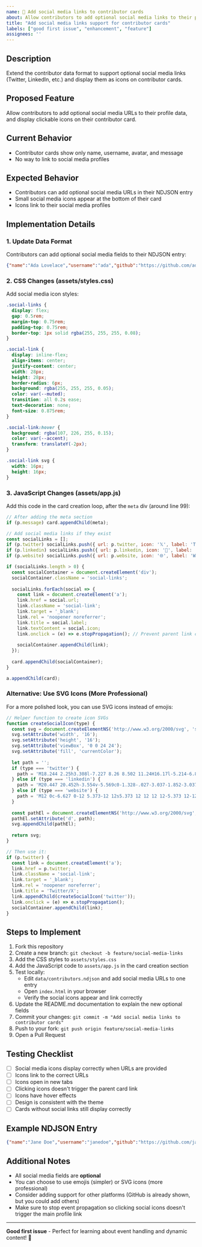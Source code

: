 ```yaml
---
name: 🔗 Add social media links to contributor cards
about: Allow contributors to add optional social media links to their profiles
title: "Add social media links support for contributor cards"
labels: ["good first issue", "enhancement", "feature"]
assignees: ''
---
```


## Description
Extend the contributor data format to support optional social media links (Twitter, LinkedIn, etc.) and display them as icons on contributor cards.

## Proposed Feature
Allow contributors to add optional social media URLs to their profile data, and display clickable icons on their contributor card.

## Current Behavior
- Contributor cards show only name, username, avatar, and message
- No way to link to social media profiles

## Expected Behavior
- Contributors can add optional social media URLs in their NDJSON entry
- Small social media icons appear at the bottom of their card
- Icons link to their social media profiles

## Implementation Details

### 1. Update Data Format

Contributors can add optional social media fields to their NDJSON entry:

```json
{"name":"Ada Lovelace","username":"ada","github":"https://github.com/ada","message":"Hello, world!","twitter":"https://twitter.com/ada","linkedin":"https://linkedin.com/in/ada","website":"https://ada.dev"}
```

### 2. CSS Changes (assets/styles.css)

Add social media icon styles:

```css
.social-links {
  display: flex;
  gap: 0.5rem;
  margin-top: 0.75rem;
  padding-top: 0.75rem;
  border-top: 1px solid rgba(255, 255, 255, 0.08);
}

.social-link {
  display: inline-flex;
  align-items: center;
  justify-content: center;
  width: 28px;
  height: 28px;
  border-radius: 6px;
  background: rgba(255, 255, 255, 0.05);
  color: var(--muted);
  transition: all 0.2s ease;
  text-decoration: none;
  font-size: 0.875rem;
}

.social-link:hover {
  background: rgba(107, 226, 255, 0.15);
  color: var(--accent);
  transform: translateY(-2px);
}

.social-link svg {
  width: 16px;
  height: 16px;
}
```

### 3. JavaScript Changes (assets/app.js)

Add this code in the card creation loop, after the `meta` div (around line 99):

```javascript
// After adding the meta section
if (p.message) card.appendChild(meta);

// Add social media links if they exist
const socialLinks = [];
if (p.twitter) socialLinks.push({ url: p.twitter, icon: '𝕏', label: 'Twitter/X' });
if (p.linkedin) socialLinks.push({ url: p.linkedin, icon: '💼', label: 'LinkedIn' });
if (p.website) socialLinks.push({ url: p.website, icon: '🌐', label: 'Website' });

if (socialLinks.length > 0) {
  const socialContainer = document.createElement('div');
  socialContainer.className = 'social-links';
  
  socialLinks.forEach(social => {
    const link = document.createElement('a');
    link.href = social.url;
    link.className = 'social-link';
    link.target = '_blank';
    link.rel = 'noopener noreferrer';
    link.title = social.label;
    link.textContent = social.icon;
    link.onclick = (e) => e.stopPropagation(); // Prevent parent link click
    
    socialContainer.appendChild(link);
  });
  
  card.appendChild(socialContainer);
}

a.appendChild(card);
```

### Alternative: Use SVG Icons (More Professional)

For a more polished look, you can use SVG icons instead of emojis:

```javascript
// Helper function to create icon SVGs
function createSocialIcon(type) {
  const svg = document.createElementNS('http://www.w3.org/2000/svg', 'svg');
  svg.setAttribute('width', '16');
  svg.setAttribute('height', '16');
  svg.setAttribute('viewBox', '0 0 24 24');
  svg.setAttribute('fill', 'currentColor');
  
  let path = '';
  if (type === 'twitter') {
    path = 'M18.244 2.25h3.308l-7.227 8.26 8.502 11.24H16.17l-5.214-6.817L4.99 21.75H1.68l7.73-8.835L1.254 2.25H8.08l4.713 6.231zm-1.161 17.52h1.833L7.084 4.126H5.117z';
  } else if (type === 'linkedin') {
    path = 'M20.447 20.452h-3.554v-5.569c0-1.328-.027-3.037-1.852-3.037-1.853 0-2.136 1.445-2.136 2.939v5.667H9.351V9h3.414v1.561h.046c.477-.9 1.637-1.85 3.37-1.85 3.601 0 4.267 2.37 4.267 5.455v6.286zM5.337 7.433c-1.144 0-2.063-.926-2.063-2.065 0-1.138.92-2.063 2.063-2.063 1.14 0 2.064.925 2.064 2.063 0 1.139-.925 2.065-2.064 2.065zm1.782 13.019H3.555V9h3.564v11.452zM22.225 0H1.771C.792 0 0 .774 0 1.729v20.542C0 23.227.792 24 1.771 24h20.451C23.2 24 24 23.227 24 22.271V1.729C24 .774 23.2 0 22.222 0h.003z';
  } else if (type === 'website') {
    path = 'M12 0c-6.627 0-12 5.373-12 12s5.373 12 12 12 12-5.373 12-12-5.373-12-12-12zm1 16.057v-3.057h2.994c-.059 1.143-.212 2.24-.456 3.279-.823-.12-1.674-.188-2.538-.222zm1.957 2.162c-.499 1.33-1.159 2.497-1.957 3.456v-3.62c.666.028 1.319.081 1.957.164zm-1.957-7.219v-3.015c.868-.034 1.721-.103 2.548-.224.238 1.027.389 2.111.446 3.239h-2.994zm0-5.014v-3.661c.806.969 1.471 2.15 1.971 3.496-.642.084-1.3.137-1.971.165zm2.703-3.267c1.237.496 2.354 1.228 3.29 2.146-.642.234-1.311.442-2.019.607-.344-.992-.775-1.91-1.271-2.753zm-7.241 13.56c-.244-1.039-.398-2.136-.456-3.279h2.994v3.057c-.865.034-1.714.102-2.538.222zm2.538 1.776v3.62c-.798-.959-1.458-2.126-1.957-3.456.638-.083 1.291-.136 1.957-.164zm-2.994-7.055c.057-1.128.207-2.212.446-3.239.827.121 1.68.19 2.548.224v3.015h-2.994zm1.024-5.179c.5-1.346 1.165-2.527 1.97-3.496v3.661c-.671-.028-1.329-.081-1.97-.165zm-2.005-.35c-.708-.165-1.377-.373-2.018-.607.937-.918 2.053-1.65 3.29-2.146-.496.844-.927 1.762-1.272 2.753zm-.549 1.918c-.264 1.151-.434 2.36-.492 3.611h-3.933c.165-1.658.739-3.197 1.617-4.518.88.361 1.816.67 2.808.907zm.009 9.262c-.988.236-1.92.542-2.797.9-.89-1.328-1.471-2.879-1.637-4.551h3.934c.058 1.265.231 2.488.5 3.651zm.553 1.917c.342.976.768 1.881 1.257 2.712-1.223-.49-2.326-1.211-3.256-2.115.636-.229 1.299-.435 1.999-.597zm9.924 0c.7.163 1.362.367 1.999.597-.931.903-2.034 1.625-3.257 2.116.489-.832.915-1.737 1.258-2.713zm.553-1.917c.27-1.163.442-2.386.501-3.651h3.934c-.167 1.672-.748 3.223-1.638 4.551-.877-.358-1.81-.664-2.797-.9zm.501-5.651c-.058-1.251-.229-2.46-.492-3.611.992-.237 1.929-.546 2.809-.907.877 1.321 1.451 2.86 1.616 4.518h-3.933z';
  }
  
  const pathEl = document.createElementNS('http://www.w3.org/2000/svg', 'path');
  pathEl.setAttribute('d', path);
  svg.appendChild(pathEl);
  
  return svg;
}

// Then use it:
if (p.twitter) {
  const link = document.createElement('a');
  link.href = p.twitter;
  link.className = 'social-link';
  link.target = '_blank';
  link.rel = 'noopener noreferrer';
  link.title = 'Twitter/X';
  link.appendChild(createSocialIcon('twitter'));
  link.onclick = (e) => e.stopPropagation();
  socialContainer.appendChild(link);
}
```

## Steps to Implement

1. Fork this repository
2. Create a new branch: `git checkout -b feature/social-media-links`
3. Add the CSS styles to `assets/styles.css`
4. Add the JavaScript code to `assets/app.js` in the card creation section
5. Test locally:
   - Edit `data/contributors.ndjson` and add social media URLs to one entry
   - Open `index.html` in your browser
   - Verify the social icons appear and link correctly
6. Update the README.md documentation to explain the new optional fields
7. Commit your changes: `git commit -m "Add social media links to contributor cards"`
8. Push to your fork: `git push origin feature/social-media-links`
9. Open a Pull Request

## Testing Checklist

- [ ] Social media icons display correctly when URLs are provided
- [ ] Icons link to the correct URLs
- [ ] Icons open in new tabs
- [ ] Clicking icons doesn't trigger the parent card link
- [ ] Icons have hover effects
- [ ] Design is consistent with the theme
- [ ] Cards without social links still display correctly

## Example NDJSON Entry

```json
{"name":"Jane Doe","username":"janedoe","github":"https://github.com/janedoe","message":"Open source enthusiast!","twitter":"https://twitter.com/janedoe","linkedin":"https://linkedin.com/in/janedoe","website":"https://janedoe.dev","addedAt":"2025-01-15T10:00:00.000Z"}
```

## Additional Notes

- All social media fields are **optional**
- You can choose to use emojis (simpler) or SVG icons (more professional)
- Consider adding support for other platforms (GitHub is already shown, but you could add others)
- Make sure to stop event propagation so clicking social icons doesn't trigger the main profile link

---
**Good first issue** - Perfect for learning about event handling and dynamic content! 🔗
